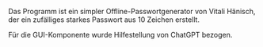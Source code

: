 Das Programm ist ein simpler Offline-Passwortgenerator von Vitali Hänisch, der ein zufälliges starkes Passwort aus 10 Zeichen erstellt.

Für die GUI-Komponente wurde Hilfestellung von ChatGPT bezogen.